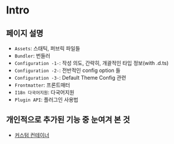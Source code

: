 # Intro

## 페이지 설명

- `Assets`: 스태틱, 퍼브릭 파일들
- `Bundler`: 번들러
- `Configuration -1-`: 작성 의도, 간략히, 개괄적인 타입 정보(with .d.ts)
- `Configuration -2-`: 전반적인 config option 들
- `Configuration -3-`: Default Theme Config 관련
- `Frontmatter`: 프론트매터
- `I18n 다국어지원`: 다국어지원
- `Plugin API`: 플러그인 사용법

## 개인적으로 추가된 기능 중 눈여겨 본 것

- [커스텀 컨테이너](https://vuepress2.netlify.app/reference/default-theme/markdown.html#custom-containers)
